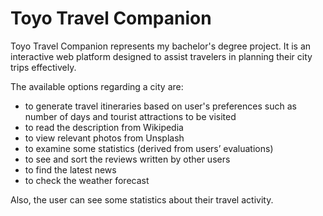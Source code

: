 # Toyo Travel Companion

Toyo Travel Companion represents my bachelor's degree project. It is an interactive web platform designed to assist travelers in planning their city trips effectively.

The available options regarding a city are:
* to generate travel itineraries based on user's preferences such as number of days and tourist attractions to be visited
* to read the description from Wikipedia
* to view relevant photos from Unsplash
* to examine some statistics (derived from users’ evaluations)
* to see and sort the reviews written by other users
* to find the latest news
* to check the weather forecast

Also, the user can see some statistics about their travel activity.
